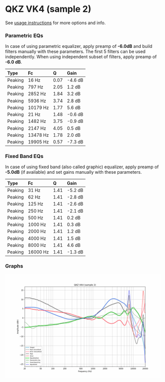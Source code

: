 # QKZ VK4 (sample 2)
See [usage instructions](https://github.com/jaakkopasanen/AutoEq#usage) for more options and info.

### Parametric EQs
In case of using parametric equalizer, apply preamp of **-6.0dB** and build filters manually
with these parameters. The first 5 filters can be used independently.
When using independent subset of filters, apply preamp of **-6.0 dB**.

| Type    | Fc       |    Q | Gain    |
|:--------|:---------|:-----|:--------|
| Peaking | 16 Hz    | 0.07 | -4.6 dB |
| Peaking | 797 Hz   | 2.05 | 1.2 dB  |
| Peaking | 2852 Hz  | 1.84 | 3.2 dB  |
| Peaking | 5936 Hz  | 3.74 | 2.8 dB  |
| Peaking | 10179 Hz | 1.77 | 5.6 dB  |
| Peaking | 21 Hz    | 1.48 | -0.6 dB |
| Peaking | 1482 Hz  | 3.75 | -0.9 dB |
| Peaking | 2147 Hz  | 4.05 | 0.5 dB  |
| Peaking | 13478 Hz | 1.78 | 2.0 dB  |
| Peaking | 19905 Hz | 0.57 | -7.3 dB |

### Fixed Band EQs
In case of using fixed band (also called graphic) equalizer, apply preamp of **-5.0dB**
(if available) and set gains manually with these parameters.

| Type    | Fc       |    Q | Gain    |
|:--------|:---------|:-----|:--------|
| Peaking | 31 Hz    | 1.41 | -5.2 dB |
| Peaking | 62 Hz    | 1.41 | -2.8 dB |
| Peaking | 125 Hz   | 1.41 | -2.6 dB |
| Peaking | 250 Hz   | 1.41 | -2.1 dB |
| Peaking | 500 Hz   | 1.41 | 0.2 dB  |
| Peaking | 1000 Hz  | 1.41 | 0.3 dB  |
| Peaking | 2000 Hz  | 1.41 | 1.2 dB  |
| Peaking | 4000 Hz  | 1.41 | 1.5 dB  |
| Peaking | 8000 Hz  | 1.41 | 4.6 dB  |
| Peaking | 16000 Hz | 1.41 | -1.3 dB |

### Graphs
![](./QKZ%20VK4%20(sample%202).png)